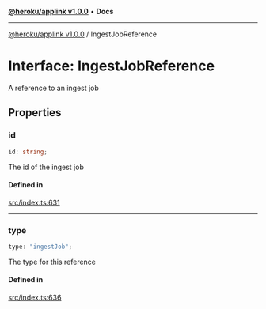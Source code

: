 [**@heroku/applink v1.0.0**](../README.md) • **Docs**

***

[@heroku/applink v1.0.0](../README.md) / IngestJobReference

# Interface: IngestJobReference

A reference to an ingest job

## Properties

### id

```ts
id: string;
```

The id of the ingest job

#### Defined in

[src/index.ts:631](https://github.com/heroku/heroku-applink-nodejs/blob/8285fe9db0bc3fb84b8b357e7da6a6202f07286d/src/index.ts#L631)

***

### type

```ts
type: "ingestJob";
```

The type for this reference

#### Defined in

[src/index.ts:636](https://github.com/heroku/heroku-applink-nodejs/blob/8285fe9db0bc3fb84b8b357e7da6a6202f07286d/src/index.ts#L636)
